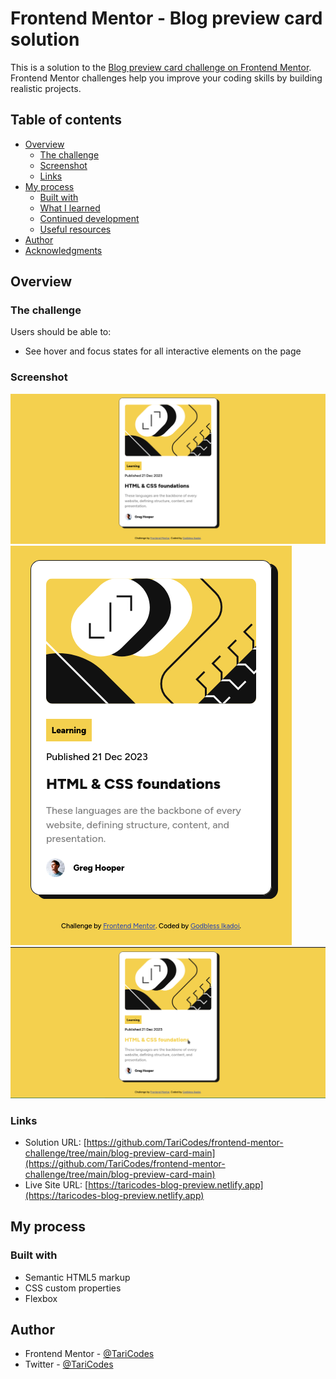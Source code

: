 # Frontend Mentor - Blog preview card solution

This is a solution to the [Blog preview card challenge on Frontend Mentor](https://www.frontendmentor.io/challenges/blog-preview-card-ckPaj01IcS). Frontend Mentor challenges help you improve your coding skills by building realistic projects.

## Table of contents

- [Overview](#overview) 
  - [The challenge](#the-challenge)
  - [Screenshot](#screenshot)
  - [Links](#links)
- [My process](#my-process)
  - [Built with](#built-with)
  - [What I learned](#what-i-learned)
  - [Continued development](#continued-development)
  - [Useful resources](#useful-resources)
- [Author](#author)
- [Acknowledgments](#acknowledgments)

## Overview

### The challenge

Users should be able to:

- See hover and focus states for all interactive elements on the page

### Screenshot

![Desktop Preview](assets/images/screenshot/screenshot-desktop.png)
![Mobile Preview](assets/images/screenshot/screenshot-mobile.png)
![Active Preview](assets/images/screenshot/screenshot-active.png)

### Links

- Solution URL: [https://github.com/TariCodes/frontend-mentor-challenge/tree/main/blog-preview-card-main](https://github.com/TariCodes/frontend-mentor-challenge/tree/main/blog-preview-card-main)
- Live Site URL: [https://taricodes-blog-preview.netlify.app](https://taricodes-blog-preview.netlify.app)

## My process

### Built with

- Semantic HTML5 markup
- CSS custom properties
- Flexbox

## Author

- Frontend Mentor - [@TariCodes](https://www.frontendmentor.io/profile/yourusername)
- Twitter - [@TariCodes](https://www.twitter.com/@TariCodes)
